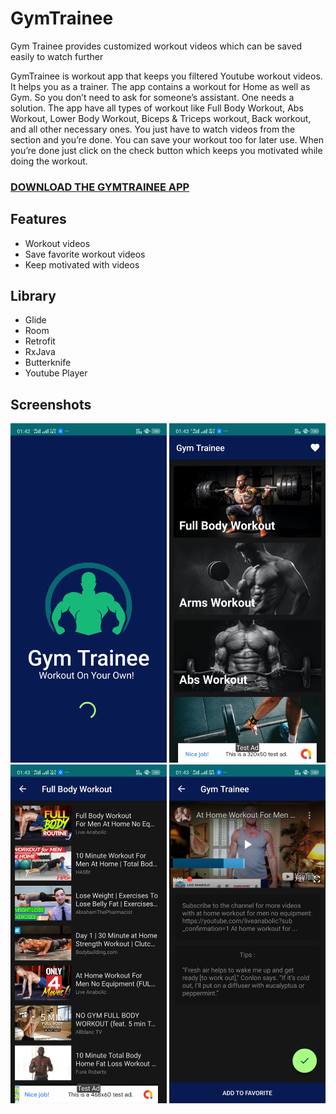 # GymTrainee
Gym Trainee provides customized workout videos which can be saved easily to watch further

GymTrainee is workout app that keeps you filtered Youtube workout videos. It helps you as a
trainer. The app contains a workout for Home as well as Gym. So you don’t need to ask for
someone’s assistant. One needs a solution.
The app have all types of workout like Full Body Workout, Abs Workout, Lower Body Workout,
Biceps & Triceps workout, Back workout, and all other necessary ones. You just have to watch
videos from the section and you’re done. You can save your workout too for later use.
When you’re done just click on the check button which keeps you motivated while doing the
workout.

### [DOWNLOAD THE GYMTRAINEE APP](https://drive.google.com/file/d/1FuhuIiYEtolQmS9yg3DFcO62DO6JOkDD/view?usp=sharing)


## Features
* Workout videos
* Save favorite workout videos
* Keep motivated with videos

## Library 
* Glide
* Room
* Retrofit
* RxJava
* Butterknife
* Youtube Player

## Screenshots
<img src= "screenshots/splash.png" width = "250" > <img src = "screenshots/homepage.png" width = "250" >
 <img src = "screenshots/workoutlist.png" width = "250" > <img src = "screenshots/playerview.png" width = "250" >

